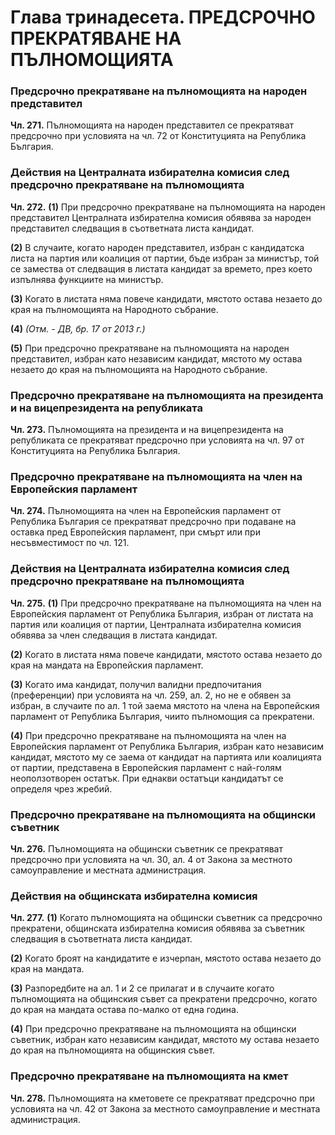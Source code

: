 # Глава тринадесета. ПРЕДСРОЧНО ПРЕКРАТЯВАНЕ НА ПЪЛНОМОЩИЯТА



### Предсрочно прекратяване на пълномощията на народен представител

**Чл. 271.** Пълномощията на народен представител се прекратяват предсрочно при условията на чл. 72 от Конституцията на Република България.



### Действия на Централната избирателна комисия след предсрочно прекратяване на пълномощията

**Чл. 272.** **(1)** При предсрочно прекратяване на пълномощията на народен представител Централната избирателна комисия обявява за народен представител следващия в съответната листа кандидат.

**(2)** В случаите, когато народен представител, избран с кандидатска листа на партия или коалиция от партии, бъде избран за министър, той се замества от следващия в листата кандидат за времето, през което изпълнява функциите на министър.

**(3)** Когато в листата няма повече кандидати, мястото остава незаето до края на пълномощията на Народното събрание.

**(4)** _(Отм. - ДВ, бр. 17 от 2013 г.)_

**(5)** При предсрочно прекратяване на пълномощията на народен представител, избран като независим кандидат, мястото му остава незаето до края на пълномощията на Народното събрание.



### Предсрочно прекратяване на пълномощията на президента и на вицепрезидента на републиката

**Чл. 273.** Пълномощията на президента и на вицепрезидента на републиката се прекратяват предсрочно при условията на чл. 97 от Конституцията на Република България.



### Предсрочно прекратяване на пълномощията на член на Европейския парламент

**Чл. 274.** Пълномощията на член на Европейския парламент от Република България се прекратяват предсрочно при подаване на оставка пред Европейския парламент, при смърт или при несъвместимост по чл. 121.



### Действия на Централната избирателна комисия след предсрочно прекратяване на пълномощията

**Чл. 275.** **(1)** При предсрочно прекратяване на пълномощията на член на Европейския парламент от Република България, избран от листата на партия или коалиция от партии, Централната избирателна комисия обявява за член следващия в листата кандидат.

**(2)** Когато в листата няма повече кандидати, мястото остава незаето до края на мандата на Европейския парламент.

**(3)** Когато има кандидат, получил валидни предпочитания (преференции) при условията на чл. 259, ал. 2, но не е обявен за избран, в случаите по ал. 1 той заема мястото на члена на Европейския парламент от Република България, чиито пълномощия са прекратени.

**(4)** При предсрочно прекратяване на пълномощията на член на Европейския парламент от Република България, избран като независим кандидат, мястото му се заема от кандидат на партията или коалицията от партии, представена в Европейския парламент с най-голям неоползотворен остатък. При еднакви остатъци кандидатът се определя чрез жребий.



### Предсрочно прекратяване на пълномощията на общински съветник

**Чл. 276.** Пълномощията на общински съветник се прекратяват предсрочно при условията на чл. 30, ал. 4 от Закона за местното самоуправление и местната администрация.



### Действия на общинската избирателна комисия

**Чл. 277.** **(1)** Когато пълномощията на общински съветник са предсрочно прекратени, общинската избирателна комисия обявява за съветник следващия в съответната листа кандидат.

**(2)** Когато броят на кандидатите е изчерпан, мястото остава незаето до края на мандата.

**(3)** Разпоредбите на ал. 1 и 2 се прилагат и в случаите когато пълномощията на общинския съвет са прекратени предсрочно, когато до края на мандата остава по-малко от една година.

**(4)** При предсрочно прекратяване на пълномощията на общински съветник, избран като независим кандидат, мястото му остава незаето до края на пълномощията на общинския съвет.



### Предсрочно прекратяване на пълномощията на кмет

**Чл. 278.** Пълномощията на кметовете се прекратяват предсрочно при условията на чл. 42 от Закона за местното самоуправление и местната администрация.
